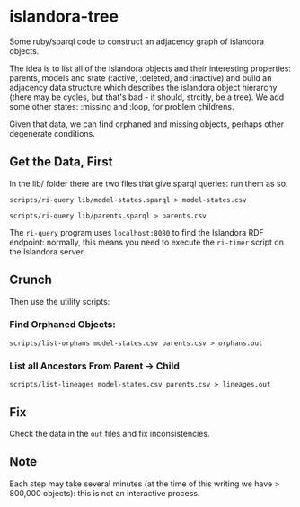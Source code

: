 # islandora-tree
Some ruby/sparql code to construct an adjacency graph of islandora objects.

The idea is to list all of the Islandora objects and their interesting properties: parents, models and state (:active, :deleted, and :inactive) and build an adjacency data structure which describes the islandora object hierarchy (there may be cycles, but that's bad - it should, strcitly,  be a tree). We add some other states: :missing and :loop, for problem childrens.

Given that data, we can find orphaned and missing objects, perhaps other degenerate conditions.

## Get the Data, First

In the lib/ folder there are two files that give sparql queries: run them as so:

``scripts/ri-query lib/model-states.sparql > model-states.csv``

``scripts/ri-query lib/parents.sparql > parents.csv``

The ``ri-query`` program uses ``localhost:8080`` to find the Islandora RDF endpoint: normally, this means you need to execute the ``ri-timer`` script on the Islandora server.

## Crunch

Then use the utility scripts:

### Find Orphaned Objects:

``scripts/list-orphans model-states.csv parents.csv > orphans.out``

### List all Ancestors From Parent -> Child

``scripts/list-lineages model-states.csv parents.csv > lineages.out``

## Fix

Check the data in the ``out`` files and fix inconsistencies.

## Note

Each step may take several minutes (at the time of this writing we have > 800,000 objects): this is not an interactive process.
